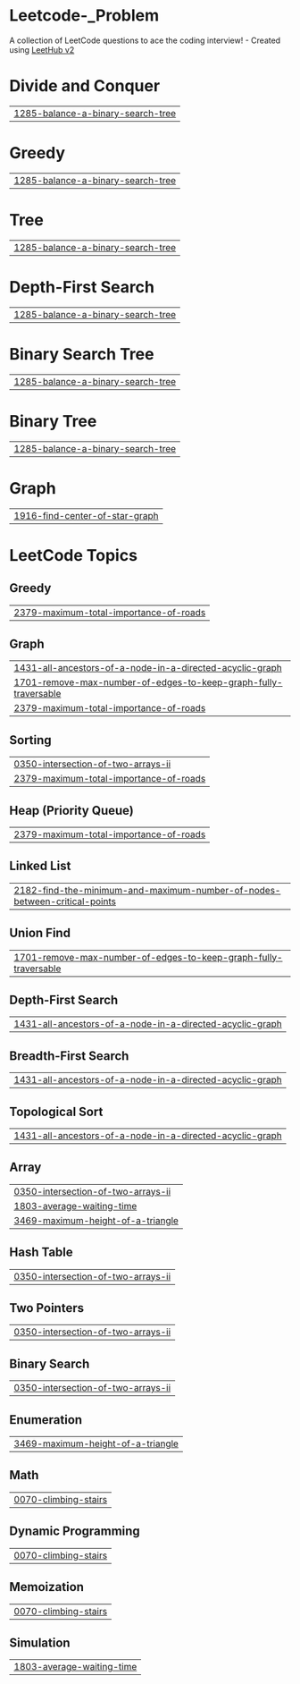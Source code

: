 # Leetcode-_Problem
A collection of LeetCode questions to ace the coding interview! - Created using [LeetHub v2](https://github.com/arunbhardwaj/LeetHub-2.0)


# Divide and Conquer
|  |
| ------- |
| [1285-balance-a-binary-search-tree](https://github.com/Soumyadip1305/Leetcode-_Problem/tree/master/1285-balance-a-binary-search-tree) |
# Greedy
|  |
| ------- |
| [1285-balance-a-binary-search-tree](https://github.com/Soumyadip1305/Leetcode-_Problem/tree/master/1285-balance-a-binary-search-tree) |
# Tree
|  |
| ------- |
| [1285-balance-a-binary-search-tree](https://github.com/Soumyadip1305/Leetcode-_Problem/tree/master/1285-balance-a-binary-search-tree) |
# Depth-First Search
|  |
| ------- |
| [1285-balance-a-binary-search-tree](https://github.com/Soumyadip1305/Leetcode-_Problem/tree/master/1285-balance-a-binary-search-tree) |
# Binary Search Tree
|  |
| ------- |
| [1285-balance-a-binary-search-tree](https://github.com/Soumyadip1305/Leetcode-_Problem/tree/master/1285-balance-a-binary-search-tree) |
# Binary Tree
|  |
| ------- |
| [1285-balance-a-binary-search-tree](https://github.com/Soumyadip1305/Leetcode-_Problem/tree/master/1285-balance-a-binary-search-tree) |
# Graph
|  |
| ------- |
| [1916-find-center-of-star-graph](https://github.com/Soumyadip1305/Leetcode-_Problem/tree/master/1916-find-center-of-star-graph) |
<!---LeetCode Topics Start-->
# LeetCode Topics
## Greedy
|  |
| ------- |
| [2379-maximum-total-importance-of-roads](https://github.com/Soumyadip1305/Leetcode-_Problem/tree/master/2379-maximum-total-importance-of-roads) |
## Graph
|  |
| ------- |
| [1431-all-ancestors-of-a-node-in-a-directed-acyclic-graph](https://github.com/Soumyadip1305/Leetcode-_Problem/tree/master/1431-all-ancestors-of-a-node-in-a-directed-acyclic-graph) |
| [1701-remove-max-number-of-edges-to-keep-graph-fully-traversable](https://github.com/Soumyadip1305/Leetcode-_Problem/tree/master/1701-remove-max-number-of-edges-to-keep-graph-fully-traversable) |
| [2379-maximum-total-importance-of-roads](https://github.com/Soumyadip1305/Leetcode-_Problem/tree/master/2379-maximum-total-importance-of-roads) |
## Sorting
|  |
| ------- |
| [0350-intersection-of-two-arrays-ii](https://github.com/Soumyadip1305/Leetcode-_Problem/tree/master/0350-intersection-of-two-arrays-ii) |
| [2379-maximum-total-importance-of-roads](https://github.com/Soumyadip1305/Leetcode-_Problem/tree/master/2379-maximum-total-importance-of-roads) |
## Heap (Priority Queue)
|  |
| ------- |
| [2379-maximum-total-importance-of-roads](https://github.com/Soumyadip1305/Leetcode-_Problem/tree/master/2379-maximum-total-importance-of-roads) |
## Linked List
|  |
| ------- |
| [2182-find-the-minimum-and-maximum-number-of-nodes-between-critical-points](https://github.com/Soumyadip1305/Leetcode-_Problem/tree/master/2182-find-the-minimum-and-maximum-number-of-nodes-between-critical-points) |
## Union Find
|  |
| ------- |
| [1701-remove-max-number-of-edges-to-keep-graph-fully-traversable](https://github.com/Soumyadip1305/Leetcode-_Problem/tree/master/1701-remove-max-number-of-edges-to-keep-graph-fully-traversable) |
## Depth-First Search
|  |
| ------- |
| [1431-all-ancestors-of-a-node-in-a-directed-acyclic-graph](https://github.com/Soumyadip1305/Leetcode-_Problem/tree/master/1431-all-ancestors-of-a-node-in-a-directed-acyclic-graph) |
## Breadth-First Search
|  |
| ------- |
| [1431-all-ancestors-of-a-node-in-a-directed-acyclic-graph](https://github.com/Soumyadip1305/Leetcode-_Problem/tree/master/1431-all-ancestors-of-a-node-in-a-directed-acyclic-graph) |
## Topological Sort
|  |
| ------- |
| [1431-all-ancestors-of-a-node-in-a-directed-acyclic-graph](https://github.com/Soumyadip1305/Leetcode-_Problem/tree/master/1431-all-ancestors-of-a-node-in-a-directed-acyclic-graph) |
## Array
|  |
| ------- |
| [0350-intersection-of-two-arrays-ii](https://github.com/Soumyadip1305/Leetcode-_Problem/tree/master/0350-intersection-of-two-arrays-ii) |
| [1803-average-waiting-time](https://github.com/Soumyadip1305/Leetcode-_Problem/tree/master/1803-average-waiting-time) |
| [3469-maximum-height-of-a-triangle](https://github.com/Soumyadip1305/Leetcode-_Problem/tree/master/3469-maximum-height-of-a-triangle) |
## Hash Table
|  |
| ------- |
| [0350-intersection-of-two-arrays-ii](https://github.com/Soumyadip1305/Leetcode-_Problem/tree/master/0350-intersection-of-two-arrays-ii) |
## Two Pointers
|  |
| ------- |
| [0350-intersection-of-two-arrays-ii](https://github.com/Soumyadip1305/Leetcode-_Problem/tree/master/0350-intersection-of-two-arrays-ii) |
## Binary Search
|  |
| ------- |
| [0350-intersection-of-two-arrays-ii](https://github.com/Soumyadip1305/Leetcode-_Problem/tree/master/0350-intersection-of-two-arrays-ii) |
## Enumeration
|  |
| ------- |
| [3469-maximum-height-of-a-triangle](https://github.com/Soumyadip1305/Leetcode-_Problem/tree/master/3469-maximum-height-of-a-triangle) |
## Math
|  |
| ------- |
| [0070-climbing-stairs](https://github.com/Soumyadip1305/Leetcode-_Problem/tree/master/0070-climbing-stairs) |
## Dynamic Programming
|  |
| ------- |
| [0070-climbing-stairs](https://github.com/Soumyadip1305/Leetcode-_Problem/tree/master/0070-climbing-stairs) |
## Memoization
|  |
| ------- |
| [0070-climbing-stairs](https://github.com/Soumyadip1305/Leetcode-_Problem/tree/master/0070-climbing-stairs) |
## Simulation
|  |
| ------- |
| [1803-average-waiting-time](https://github.com/Soumyadip1305/Leetcode-_Problem/tree/master/1803-average-waiting-time) |
<!---LeetCode Topics End-->